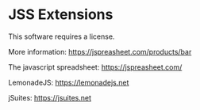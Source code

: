 # JSS Extensions

This software requires a license.

More information:
https://jspreasheet.com/products/bar

The javascript spreadsheet:
https://jspreasheet.com/

LemonadeJS:
https://lemonadejs.net

jSuites:
https://jsuites.net